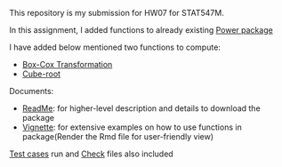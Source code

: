 This repository is my submission for HW07 for STAT547M.

In this assignment, I added functions to already existing [Power package](https://github.com/vincenzocoia/powers)

I have added below mentioned two functions to compute:
* [Box-Cox Transformation](https://github.com/STAT545-UBC-students/hw07-tanvimittal71/blob/master/powers-master/R/boxcox.R)
* [Cube-root](https://github.com/STAT545-UBC-students/hw07-tanvimittal71/blob/master/powers-master/R/cbrt.R)

Documents:
* [ReadMe](https://github.com/STAT545-UBC-students/hw07-tanvimittal71/blob/master/powers-master/README.md): for higher-level description and details to download the package
* [Vignette](https://github.com/STAT545-UBC-students/hw07-tanvimittal71/tree/master/powers-master/vignettes): for extensive examples on how to use functions in package(Render the Rmd file for user-friendly view)

[Test cases](https://github.com/STAT545-UBC-students/hw07-tanvimittal71/tree/master/powers-master/tests) run and [Check](https://github.com/STAT545-UBC-students/hw07-tanvimittal71/tree/master/powers.Rcheck) files also included
